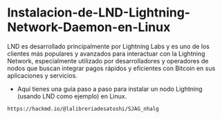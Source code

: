 # Instalacion-de-LND-Lightning-Network-Daemon-en-Linux
LND es desarrollado principalmente por Lightning Labs y es uno de los clientes más populares y avanzados para interactuar con la Lightning Network, especialmente utilizado por desarrolladores y operadores de nodos que buscan integrar pagos rápidos y eficientes con Bitcoin en sus aplicaciones y servicios.
- Aquí tienes una guía paso a paso para instalar un nodo Lightning (usando LND como ejemplo) en Linux.
```shell
https://hackmd.io/@lalibreriadesatoshi/SJAG_nhalg
```
